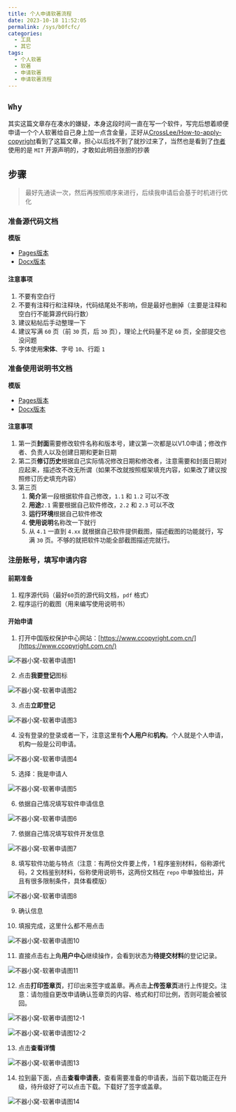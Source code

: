 ```yaml
---
title: 个人申请软著流程
date: 2023-10-18 11:52:05
permalink: /sys/b0fcfc/
categories:
  - 工具
  - 其它
tags:
  - 个人软著
  - 软著
  - 申请软著
  - 申请软著流程
---
```


## `Why`

其实这篇文章存在凑水的嫌疑，本身这段时间一直在写一个软件，写完后想着顺便申请一个个人软著给自己身上加一点含金量，正好从[CrossLee/How-to-apply-copyright](https://github.com/CrossLee/How-to-apply-copyright)看到了这篇文章，担心以后找不到了就抄过来了，当然也是看到了[作者](https://github.com/CrossLee)使用的是 `MIT` 开源声明的，才敢如此明目张胆的抄袭

<!-- more -->

<InArticleAdsense
    data-ad-client="ca-pub-1725717718088510"
    data-ad-slot="4281148213">
</InArticleAdsense>

## 步骤

> 最好先通读一次，然后再按照顺序来进行，后续我申请后会基于时机进行优化

### 准备源代码文档

**模版**

- [Pages版本](https://raw.githubusercontent.com/xingcxb/blog_img/blog1/工具/其它/XXX%E8%BD%AF%E4%BB%B6V1.0-%E6%BA%90%E4%BB%A3%E7%A0%81.pages)
- [Docx版本](https://raw.githubusercontent.com/xingcxb/blog_img/blog1/工具/其它/XXX%E8%BD%AF%E4%BB%B6V1.0-%E6%BA%90%E4%BB%A3%E7%A0%81.docx)

#### 注意事项

1. 不要有空白行
2. 不要有注释行和注释块，代码结尾处不影响，但是最好也删掉（主要是注释和空白行不能算源代码行数）
3. 建议粘帖后手动整理一下
4. 建议写满 `60` 页（前 `30` 页，后 `30` 页），理论上代码量不足 `60` 页，全部提交也没问题
5. 字体使用**宋体**、字号 `10`、行距 `1`

### 准备使用说明书文档

**模版**

- [Pages版本](https://raw.githubusercontent.com/xingcxb/blog_img/blog1/工具/其它/XXX%E8%BD%AF%E4%BB%B6-%E4%BD%BF%E7%94%A8%E8%AF%B4%E6%98%8E%E4%B9%A6.pages)
- [Docx版本](https://raw.githubusercontent.com/xingcxb/blog_img/blog1/工具/其它/XXX%E8%BD%AF%E4%BB%B6-%E4%BD%BF%E7%94%A8%E8%AF%B4%E6%98%8E%E4%B9%A6.docx)

#### 注意事项

1. 第一页**封面**需要修改软件名称和版本号，建议第一次都是以V1.0申请；修改作者、负责人以及创建日期和更新日期
2. 第二页**修订历史**根据自己实际情况修改日期和修改者，注意需要和封面日期对应起来，描述改不改无所谓（如果不改就按照框架填充内容，如果改了建议按照修订历史填充内容）
3. 第三页
   1. **简介**第一段根据软件自己修改，`1.1` 和 `1.2` 可以不改
   2. **用途**`2.1` 需要根据自己软件修改，`2.2` 和 `2.3` 可以不改
   3. **运行环境**根据自己软件修改
   4. **使用说明**名称改一下就行
   5. 从 `4.1` 一直到 `4.xx` 就根据自己软件提供截图，描述截图的功能就行，写满 `30` 页。不够的就把软件功能全部截图描述完就行。

### 注册账号，填写申请内容

#### 前期准备

1. 程序源代码（最好`60`页的源代码文档，`pdf` 格式） 
2. 程序运行的截图（用来编写使用说明书）

#### 开始申请

1. 打开中国版权保护中心网站：[https://www.ccopyright.com.cn/](https://www.ccopyright.com.cn/)

![不器小窝-软著申请图1](https://cdn.jsdelivr.net/gh/xingcxb/blog_img@blog1/工具/其它/rv1.png)

2. 点击**我要登记**图标

![不器小窝-软著申请图2](https://cdn.jsdelivr.net/gh/xingcxb/blog_img@blog1/工具/其它/rv2.png)

3. 点击**立即登记**

![不器小窝-软著申请图3](https://cdn.jsdelivr.net/gh/xingcxb/blog_img@blog1/工具/其它/rv3.png)

4. 没有登录的登录或者一下，注意这里有**个人用户**和**机构**。个人就是个人申请，机构一般是公司申请。

![不器小窝-软著申请图4](https://cdn.jsdelivr.net/gh/xingcxb/blog_img@blog1/工具/其它/rv4.png)

5. 选择：我是申请人

![不器小窝-软著申请图5](https://cdn.jsdelivr.net/gh/xingcxb/blog_img@blog1/工具/其它/rv5.png)

<InArticleAdsense
    data-ad-client="ca-pub-1725717718088510"
    data-ad-slot="4281148213">
</InArticleAdsense>

6. 依据自己情况填写软件申请信息

![不器小窝-软著申请图6](https://cdn.jsdelivr.net/gh/xingcxb/blog_img@blog1/工具/其它/rv6.png)

7. 依据自己情况填写软件开发信息

![不器小窝-软著申请图7](https://cdn.jsdelivr.net/gh/xingcxb/blog_img@blog1/工具/其它/rv7.png)

8. 填写软件功能与特点（注意：有两份文件要上传，1 程序鉴别材料，俗称源代码，2 文档鉴别材料，俗称使用说明书，这两份文档在 `repo` 中单独给出，并且有很多限制条件，具体看模版）

![不器小窝-软著申请图8](https://cdn.jsdelivr.net/gh/xingcxb/blog_img@blog1/工具/其它/rv8.png)

9. 确认信息

10. 填报完成，这里什么都不用点击

![不器小窝-软著申请图10](https://cdn.jsdelivr.net/gh/xingcxb/blog_img@blog1/工具/其它/rv10.png)

11. 直接点击右上角**用户中心**继续操作，会看到状态为**待提交材料**的登记记录。

![不器小窝-软著申请图11](https://cdn.jsdelivr.net/gh/xingcxb/blog_img@blog1/工具/其它/rv11.png)

12. 点击**打印签章页**，打印出来签字或盖章。再点击**上传签章页**进行上传提交。注意：请勿擅自更改申请确认签章页的内容、格式和打印比例，否则可能会被驳回。

![不器小窝-软著申请图12-1](https://cdn.jsdelivr.net/gh/xingcxb/blog_img@blog1/工具/其它/rv12-1.png)

![不器小窝-软著申请图12-2](https://cdn.jsdelivr.net/gh/xingcxb/blog_img@blog1/工具/其它/rv12-2.png)

13. 点击**查看详情**

![不器小窝-软著申请图13](https://cdn.jsdelivr.net/gh/xingcxb/blog_img@blog1/工具/其它/rv13.png)

<InArticleAdsense
    data-ad-client="ca-pub-1725717718088510"
    data-ad-slot="4281148213">
</InArticleAdsense>

14. 拉到最下面，点击**查看申请表**，查看需要准备的申请表，当前下载功能正在升级，待升级好了可以点击下载。下载好了签字或盖章。

![不器小窝-软著申请图14](https://cdn.jsdelivr.net/gh/xingcxb/blog_img@blog1/工具/其它/rv14.png)